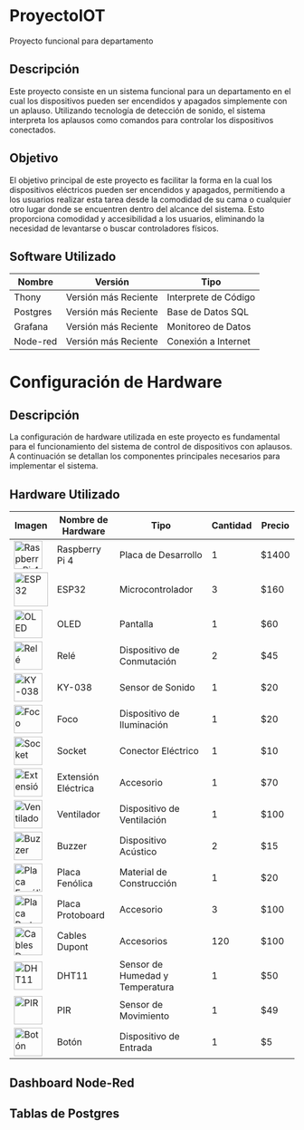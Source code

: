 # ProyectoIOT
Proyecto funcional para departamento

## Descripción
Este proyecto consiste en un sistema funcional para un departamento en el cual los dispositivos pueden ser encendidos y apagados simplemente con un aplauso. Utilizando tecnología de detección de sonido, el sistema interpreta los aplausos como comandos para controlar los dispositivos conectados.

## Objetivo
El objetivo principal de este proyecto es facilitar la forma en la cual los dispositivos eléctricos pueden ser encendidos y apagados, permitiendo a los usuarios realizar esta tarea desde la comodidad de su cama o cualquier otro lugar donde se encuentren dentro del alcance del sistema. Esto proporciona comodidad y accesibilidad a los usuarios, eliminando la necesidad de levantarse o buscar controladores físicos.

## Software Utilizado

| Nombre    | Versión           | Tipo                |
|-----------|-------------------|---------------------|
| Thony     | Versión más Reciente | Interprete de Código |
| Postgres  | Versión más Reciente | Base de Datos SQL    |
| Grafana   | Versión más Reciente | Monitoreo de Datos   |
| Node-red  | Versión más Reciente | Conexión a Internet |

# Configuración de Hardware

## Descripción
La configuración de hardware utilizada en este proyecto es fundamental para el funcionamiento del sistema de control de dispositivos con aplausos. A continuación se detallan los componentes principales necesarios para implementar el sistema.

## Hardware Utilizado

| Imagen                                                                 | Nombre de Hardware   | Tipo                          | Cantidad | Precio  |
|------------------------------------------------------------------------|----------------------|-------------------------------|----------|---------|
| <img src="https://m.media-amazon.com/images/I/715lLPSw2GL._AC_UF894,1000_QL80_.jpg" alt="Raspberry Pi 4" height="50px"/>     | Raspberry Pi 4       | Placa de Desarrollo           | 1        | $1400   |
| <img src="https://uelectronics.com/wp-content/uploads/AR1191-ESP32-38-Pin.jpg" alt="ESP32" height="60px"/>              | ESP32                | Microcontrolador              | 3        | $160    |
| <img src="https://esphome.io/_images/ssd1306-full.jpg" alt="OLED" height="50px"/>               | OLED                 | Pantalla                      | 1        | $60     |
| <img src="https://proserquisa.com/principal/inicio/uploads/modulo-rele.jpg" alt="Relé" height="50px"/>               | Relé                 | Dispositivo de Conmutación    | 2        | $45     |
| <img src="https://www.prometec.net/wp-content/uploads/2016/04/sensor-sonido-ky-038.jpg" alt="KY-038" height="50px"/>             | KY-038               | Sensor de Sonido              | 1        | $20     |
| <img src="https://encrypted-tbn0.gstatic.com/images?q=tbn:ANd9GcR72bsW5fJ_Yzoi3y140iJAni_YL3GibPNdmW6QuosD0ugU3fIvtoD8RDDy9YskG4LSeiA&usqp=CAU" alt="Foco" height="50px"/>               | Foco                 | Dispositivo de Iluminación    | 1        | $20     |
| <img src="URL_de_la_imagen8" alt="Socket" height="50px"/>             | Socket               | Conector Eléctrico            | 1        | $10     |
| <img src="URL_de_la_imagen9" alt="Extensión Eléctrica" height="50px"/>| Extensión Eléctrica | Accesorio                     | 1        | $70     |
| <img src="URL_de_la_imagen10" alt="Ventilador" height="50px"/>        | Ventilador           | Dispositivo de Ventilación    | 1        | $100    |
| <img src="URL_de_la_imagen11" alt="Buzzer" height="50px"/>            | Buzzer               | Dispositivo Acústico          | 2        | $15     |
| <img src="URL_de_la_imagen12" alt="Placa Fenólica" height="50px"/>    | Placa Fenólica       | Material de Construcción      | 1        | $20     |
| <img src="URL_de_la_imagen13" alt="Placa Protoboard" height="50px"/>  | Placa Protoboard     | Accesorio                     | 3        | $100    |
| <img src="URL_de_la_imagen14" alt="Cables Dupont" height="50px"/>     | Cables Dupont        | Accesorios                    | 120      | $100    |
| <img src="URL_de_la_imagen15" alt="DHT11" height="50px"/>             | DHT11                | Sensor de Humedad y Temperatura | 1     | $50     |
| <img src="URL_de_la_imagen16" alt="PIR" height="50px"/>               | PIR                  | Sensor de Movimiento          | 1        | $49     |
| <img src="URL_de_la_imagen17" alt="Botón" height="50px"/>             | Botón                | Dispositivo de Entrada        | 1        | $5      |


## Dashboard Node-Red

## Tablas de Postgres
